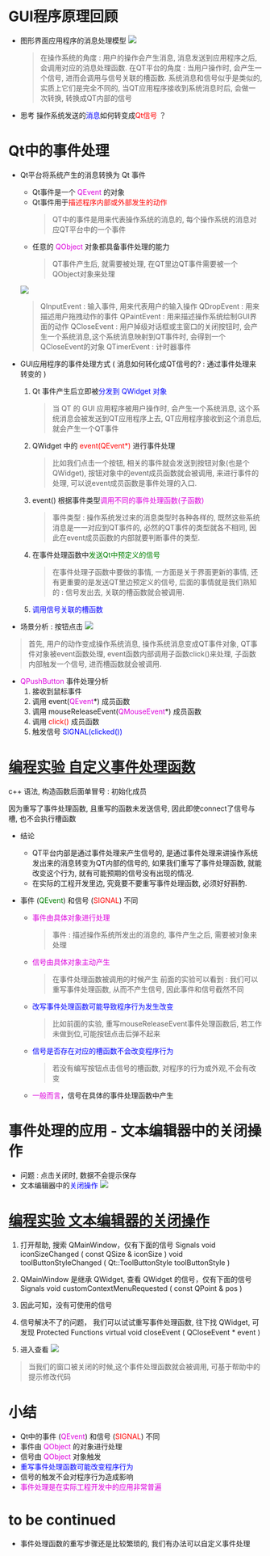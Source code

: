 # GUI程序原理回顾
- 图形界面应用程序的消息处理模型
    ![](_v_images_038/1.png)
    > 在操作系统的角度 : 用户的操作会产生消息, 消息发送到应用程序之后, 会调用对应的消息处理函数.
    > 在QT平台的角度 : 当用户操作时, 会产生一个信号, 进而会调用与信号关联的槽函数.
    > 系统消息和信号似乎是类似的, 实质上它们是完全不同的, 当QT应用程序接收到系统消息时后, 会做一次转换, 转换成QT内部的信号

- 思考
    操作系统发送的<font color=blue>消息</font>如何转变成<font color=red>Qt信号</font> ？

# Qt中的事件处理
- Qt平台将系统产生的消息转换为 Qt 事件
    - Qt事件是一个 <font color=#d0d>QEvent</font> 的对象
    - Qt事件用于<font color=red>描述程序内部或外部发生的动作</font>
        > QT中的事件是用来代表操作系统的消息的, 每个操作系统的消息对应QT平台中的一个事件
    - 任意的 <font color=#d0d>QObject</font> 对象都具备事件处理的能力
        > QT事件产生后, 就需要被处理, 在QT里边QT事件需要被一个QObject对象来处理

    ![](_v_images_038/2.png)
    > QInputEvent : 输入事件, 用来代表用户的输入操作
    > QDropEvent : 用来描述用户拖拽动作的事件
    > QPaintEvent : 用来描述操作系统绘制GUI界面的动作
    > QCloseEvent : 用户掉级对话框或主窗口的关闭按钮时, 会产生一个系统消息,这个系统消息映射到QT事件时, 会得到一个QCloseEvent的对象
    > QTimerEvent : 计时器事件

- GUI应用程序的事件处理方式 ( 消息如何转化成QT信号的?  : 通过事件处理来转变的 )
    1. Qt 事件产生后立即被<font color=blue>分发到 QWidget 对象</font>
        > 当 QT 的 GUI 应用程序被用户操作时, 会产生一个系统消息, 这个系统消息会被发送到QT应用程序上去, QT应用程序接收到这个消息后, 就会产生一个QT事件
    2. QWidget 中的 <font color=red>event(QEvent*)</font> 进行事件处理
        > 比如我们点击一个按钮, 相关的事件就会发送到按钮对象(也是个QWidget), 按钮对象中的event成员函数就会被调用, 来进行事件的处理, 可以说event成员函数是事件处理的入口.
    3. event() 根据事件类型<font color=#d0d>调用不同的事件处理函数(子函数)</font>
        > 事件类型 : 操作系统发过来的消息类型时各种各样的, 既然这些系统消息是一一对应到QT事件的, 必然的QT事件的类型就各不相同, 因此在event成员函数的内部就要判断事件的类型.
    4. 在事件处理函数中<font color=green>发送Qt中预定义的信号</font>
        > 在事件处理子函数中要做的事情, 一方面是关于界面更新的事情, 还有更重要的是发送QT里边预定义的信号, 后面的事情就是我们熟知的 : 信号发出去, 关联的槽函数就会被调用.
    5. <font color=blue>调用信号关联的槽函数</font>

- 场景分析 : 按钮点击
![](_v_images_038/3.png)
> 
> 首先, 用户的动作变成操作系统消息, 操作系统消息变成QT事件对象, QT事件对象被event函数处理, event函数内部调用子函数click()来处理, 子函数内部触发一个信号, 进而槽函数就会被调用.

- <font color=#d0d>QPushButton</font> 事件处理分析
    1. 接收到鼠标事件
    2. 调用 event(<font color=#d0d>QEvent</font>*) 成员函数
    3. 调用 mouseReleaseEvent(<font color=#d0d>QMouseEvent</font>*) 成员函数
    4. 调用 <font color=red>click()</font> 成员函数
    5. 触发信号 <font color=blue>SIGNAL(clicked())</font>

# [<u>编程实验 自定义事件处理函数</u>](code/038_Event_handling_in_Qt_1)

 c++ 语法, 构造函数后面单冒号 : 初始化成员

因为重写了事件处理函数, 且重写的函数未发送信号, 因此即使connect了信号与槽, 也不会执行槽函数

- 结论
    - QT平台内部是通过事件处理来产生信号的, 是通过事件处理来讲操作系统发出来的消息转变为QT内部的信号的, 如果我们重写了事件处理函数, 就能改变这个行为, 就有可能预期的信号没有出现的情况.
    - 在实际的工程开发里边, 究竟要不要重写事件处理函数, 必须好好斟酌.

- 事件 (<font color=green>QEvent</font>) 和信号 (<font color=red>SIGNAL</font>) 不同
    - <font color=#d0d>事件由具体对象进行处理</font>
        > 事件 : 描述操作系统所发出的消息的, 事件产生之后, 需要被对象来处理
    - <font color=#d0d>信号由具体对象主动产生</font>
        > 在事件处理函数被调用的时候产生
        > 前面的实验可以看到 : 我们可以重写事件处理函数, 从而不产生信号, 因此事件和信号截然不同
    - <font color=blue>改写事件处理函数可能导致程序行为发生改变</font>
        > 比如前面的实验, 重写mouseReleaseEvent事件处理函数后, 若工作未做到位,可能按钮点击后弹不起来
    - <font color=blue>信号是否存在对应的槽函数不会改变程序行为</font>
        > 若没有编写按钮点击信号的槽函数, 对程序的行为或外观,不会有改变
    - <font color=#d0d>一般而言</font>，信号在具体的事件处理函数中产生

# 事件处理的应用 - 文本编辑器中的关闭操作
- 问题 : 点击关闭时, 数据不会提示保存
- 文本编辑器中的<font color=blue>关闭操作</font>
![](_v_images_038/4.png)

# [<u>编程实验 文本编辑器的关闭操作</u>](code/038_Event_handling_in_Qt_1)
1. 打开帮助, 搜索 QMainWindow，仅有下面的信号
Signals
void	iconSizeChanged ( const QSize & iconSize )
void	toolButtonStyleChanged ( Qt::ToolButtonStyle toolButtonStyle )

2. QMainWindow 是继承 QWidget, 查看 QWidget 的信号，仅有下面的信号
Signals
void	customContextMenuRequested ( const QPoint & pos )

3. 因此可知，没有可使用的信号

4. 信号解决不了的问题， 我们可以试试重写事件处理函数, 往下找 QWidget, 可发现
Protected Functions
virtual void	closeEvent ( QCloseEvent * event )

5. 进入查看
![](_v_images_038/e1.png)
> 当我们的窗口被关闭的时候,这个事件处理函数就会被调用, 可基于帮助中的提示修改代码

# 小结
- Qt中的事件 (<font color=#d0d>QEvent</font>) 和信号 (<font color=red>SIGNAL</font>) 不同
- 事件由 <font color=#d0d>QObject</font> 的对象进行处理
- 信号由 <font color=#d0d>QObject</font> 对象触发
- <font color=blue>重写事件处理函数可能改变程序行为</font>
- 信号的触发不会对程序行为造成影响
- <font color=#d0d>事件处理是在实际工程开发中的应用非常普遍</font>

# to be continued
- 事件处理函数的重写步骤还是比较繁琐的, 我们有办法可以自定义事件处理

